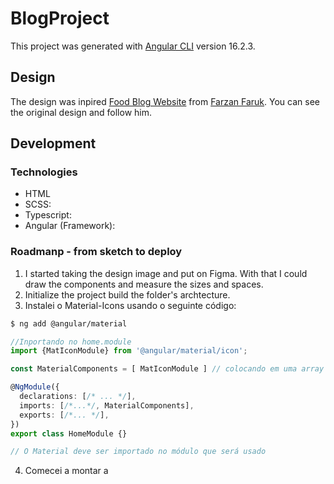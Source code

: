 # BlogProject

This project was generated with [Angular CLI](https://github.com/angular/angular-cli) version 16.2.3.

## Design

The design was inpired [Food Blog Website](https://dribbble.com/shots/22582650-Food-Blog-Website-design) from [Farzan Faruk](https://dribbble.com/farzanfaruk). You can see the original design and follow him.

## Development

### Technologies
- HTML
- SCSS: 
- Typescript: 
- Angular (Framework): 

### Roadmanp - from sketch to deploy

1. I started taking the design image and put on Figma. With that I could draw the components and measure the sizes and spaces.
2. Initialize the project build the folder's archtecture.
3. Instalei o Material-Icons usando o seguinte código:
```bash
$ ng add @angular/material
```
``` typescript
//Inportando no home.module
import {MatIconModule} from '@angular/material/icon';

const MaterialComponents = [ MatIconModule ] // colocando em uma array por boa prática, assim eu posso importar todos os material objects de uma só vez

@NgModule({
  declarations: [/* ... */],
  imports: [/*...*/, MaterialComponents],
  exports: [/*... */],
})
export class HomeModule {}

// O Material deve ser importado no módulo que será usado

```
4. Comecei a montar a 



